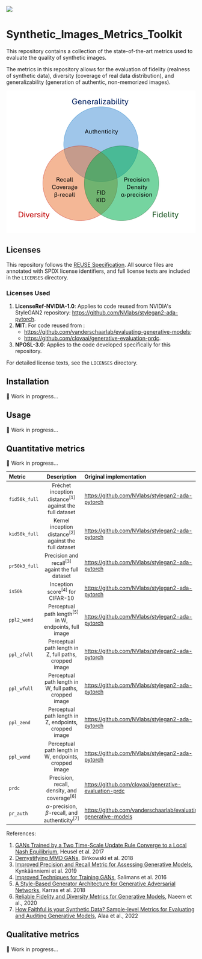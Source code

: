 [<img src="https://img.shields.io/badge/  -Dockerhub-blue.svg?logo=docker&logoColor=white">](<https://hub.docker.com/r/matteolai/metrics_toolkit>) 

# Synthetic_Images_Metrics_Toolkit

This repository contains a collection of the state-of-the-art metrics used to evaluate the quality of synthetic images. 

The metrics in this repository allows for the evaluation of fidelity (realness of synthetic data), diversity (coverage of real data distribution), and generalizability (generation of authentic, non-memorized images). 

![](./Metrics.png "")

## Licenses
This repository follows the [REUSE Specification](https://reuse.software/). All source files are annotated with SPDX license identifiers, and full license texts are included in the `LICENSES` directory.

### Licenses Used

1. **LicenseRef-NVIDIA-1.0**: Applies to code reused from NVIDIA's StyleGAN2 repository: https://github.com/NVlabs/stylegan2-ada-pytorch.
2. **MIT**:  For code reused from :
    - https://github.com/vanderschaarlab/evaluating-generative-models; 
    - https://github.com/clovaai/generative-evaluation-prdc.
3. **NPOSL-3.0**: Applies to the code developed specifically for this repository.

For detailed license texts, see the `LICENSES` directory.

## Installation
🚧 Work in progress...

## Usage
🚧 Work in progress...

## Quantitative metrics
🚧 Work in progress...

| Metric        | Description | Original implementation |
| :-----        | :-----: | :---------- |
| `fid50k_full` | Fr&eacute;chet inception distance<sup>[1]</sup> against the full dataset | https://github.com/NVlabs/stylegan2-ada-pytorch
| `kid50k_full` | Kernel inception distance<sup>[2]</sup> against the full dataset | https://github.com/NVlabs/stylegan2-ada-pytorch
| `pr50k3_full` | Precision and recall<sup>[3]</sup> againt the full dataset |  https://github.com/NVlabs/stylegan2-ada-pytorch
| `is50k`       | Inception score<sup>[4]</sup> for CIFAR-10 |  https://github.com/NVlabs/stylegan2-ada-pytorch
| `ppl2_wend`   |  Perceptual path length<sup>[5]</sup> in W, endpoints, full image |  https://github.com/NVlabs/stylegan2-ada-pytorch
| `ppl_zfull`   |  Perceptual path length in Z, full paths, cropped image |  https://github.com/NVlabs/stylegan2-ada-pytorch
| `ppl_wfull`   |  Perceptual path length in W, full paths, cropped image |  https://github.com/NVlabs/stylegan2-ada-pytorch
| `ppl_zend`    | Perceptual path length in Z, endpoints, cropped image |  https://github.com/NVlabs/stylegan2-ada-pytorch
| `ppl_wend`    |  Perceptual path length in W, endpoints, cropped image |  https://github.com/NVlabs/stylegan2-ada-pytorch
| `prdc`    |  Precision, recall, density, and coverage<sup>[6]</sup>|  https://github.com/clovaai/generative-evaluation-prdc
| `pr_auth`    |  	$\alpha$-precision, 	$\beta$-recall, and authenticity<sup>[7]</sup>|  https://github.com/vanderschaarlab/evaluating-generative-models

References:
1. [GANs Trained by a Two Time-Scale Update Rule Converge to a Local Nash Equilibrium](https://arxiv.org/abs/1706.08500), Heusel et al. 2017
2. [Demystifying MMD GANs](https://arxiv.org/abs/1801.01401), Bi&nacute;kowski et al. 2018
3. [Improved Precision and Recall Metric for Assessing Generative Models](https://arxiv.org/abs/1904.06991), Kynk&auml;&auml;nniemi et al. 2019
4. [Improved Techniques for Training GANs](https://arxiv.org/abs/1606.03498), Salimans et al. 2016
5. [A Style-Based Generator Architecture for Generative Adversarial Networks](https://arxiv.org/abs/1812.04948), Karras et al. 2018
6. [Reliable Fidelity and Diversity Metrics for Generative Models](https://proceedings.mlr.press/v119/naeem20a/naeem20a.pdf), Naeem et al., 2020
7. [How Faithful is your Synthetic Data?
Sample-level Metrics for Evaluating and Auditing Generative Models](https://proceedings.mlr.press/v162/alaa22a/alaa22a.pdf), Alaa et al., 2022

## Qualitative metrics
🚧 Work in progress...

